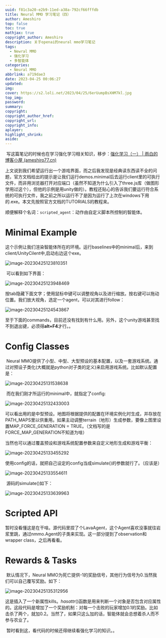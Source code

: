 ```yaml
---
uuid: f81c3a20-e2b9-11ed-a38a-792cf66fffdb
title: Neural MMO 学习笔记（四）
author: Ameshiro
top: false
toc: true
mathjax: true
copyright_author: Ameshiro
description: 关于openai的neural mmo学习笔记
tags:
  - Newral MMO
  - 强化学习
  - 多智能体
categories:
  - Neural MMO
abbrlink: a719dae3
date: 2023-04-25 00:06:27
updated:
img:
cover: https://s2.loli.net/2023/04/25/6erUumpBsXHM7kl.jpg
top_img:
password:
summary:
copyright:
copyright_author_href:
copyright_url:
copyright_info:
aplayer:
highlight_shrink:
aside:
---
```


​		写这篇笔记的时候也在学习强化学习相关知识，移步：[强化学习（一） | 雨白的博客小屋 (ameshiro77.cn)](https://www.ameshiro77.cn/posts/34960eab.html)

​		上文说到我们希望运行出一个游戏界面，而之后我发现是经典读东西读不全的问题，官方文档给出的提示是让我们运行demos.minimal后去运行client里的可执行文件，而非用浏览器打开对应端口（虽然不知道为什么引入了three.js库（做图形学用过这个），但他的示例是用unity做的）。教程还贴心的告诉我们要运行符合系统的可执行文件，我之前之所以运行不了是因为运行了上次在windows下用的.exe。本文先按照官方文档的TUTORIALS的教程来。

​		顺便解释个名词：`scripted_agent`：动作由自定义脚本所控制的智能体。

# Minimal Example

​		这个示例让我们渲染智能体所在的环境。运行baselines中的minimal后，来到client/UnityCilent中,启动右边这个exe。

![image-20230425123810351](https://s2.loli.net/2023/04/25/8Q2iS9LxJPvFyIZ.png)

​		可以看到如下界面：

![image-20230425123948469](https://s2.loli.net/2023/04/25/6BYLCPmA7SOqwaz.png)

​		按tab隐藏下面文字；使用鼠标中键可以调整视角以及进行缩放。按右键可以拖动位置。我们放大视角，选定一个agent，可以对其进行follow：

![image-20230425124543867](https://s2.loli.net/2023/04/25/wMDgTHoQSjNRqea.png)

​		至于下面的commands，目前还没有找到有什么用。另外，这个unity游戏甚至找不到退出键，必须得**alt+F4**才行。。

# Config Classes

​		Neural MMO提供了小型、中型、大型预设的基本配置，以及一套游戏系统。通过对预设子类化(大概就是python对子类的定义)来启用游戏系统。比如默认配置是：

![image-20230425131538638](https://s2.loli.net/2023/04/25/ZUVzdIKOx1kcePT.png)

​		而在我们刚才所运行的minimal中，就指定了config:

![image-20230425132433003](https://s2.loli.net/2023/04/25/C86Nj3LMa4VTDY5.png)

​		可以看出用的是中型预设。地图将根据提供的配置在环境实例化时生成，并存放在PATH_MAPS里以供重用。如果主动调整terrain（地形）生成参数，要像上图里设置MAP_FORCE_GENERATION = TRUE。（文档写的是FORCE_MAP_GENERATION不知道为啥）

​		当然也可以通过覆盖预设和游戏系统配置参数来自定义地形生成和游戏平衡：

![image-20230425133455292](https://s2.loli.net/2023/04/25/yAGqvSlOdcXgUD3.png)

​		使用config的话，就把自己设定的config当成simulate()的参数就行了。（应该是）

![image-20230425133554611](https://s2.loli.net/2023/04/25/nixbzoEdrDLk4qm.png)

​		源码的simulate()如下：

![image-20230425133639963](https://s2.loli.net/2023/04/25/MOfbEFj1WxCzr7m.png)

# Scripted API

​		暂时没看懂这是在干啥。源代码里捏了个LavaAgent，这个Agent喜欢没事就往岩浆里跳，通过nmmo.Agent的子类来实现。这一部分提到了observation和wrapper  class，之后再看看。



# Rewards & Tasks

​		默认情况下，Neural MMO为死亡提供-1的奖励信号，其他行为信号为0.当然我们可以自己覆写奖励。如下：

![image-20230425135312956](https://s2.loli.net/2023/04/25/BSp3ZPeqRgDy1mO.png)

​		这是插入了一个新属性kills。*hasattr*()函数是用来判断一个对象是否包含对应属性的。这段代码是增加了一个奖励机制：对每一个击败的玩家增加0.1的奖励。比如击杀了两个，就加0.2。当然了，如果只这么加的话，智能体就会总想着杀人而不参与农业了。

​		暂时看到这，看代码的时候还得继续看强化学习的知识。。
